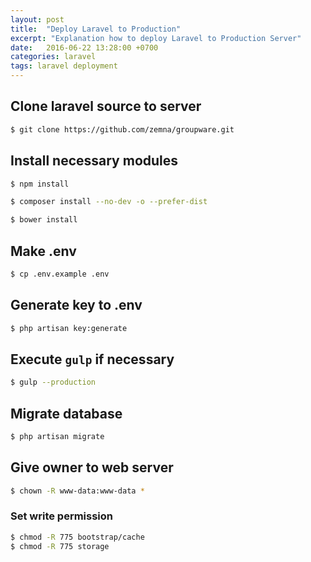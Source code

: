 ```yaml
---
layout: post
title:  "Deploy Laravel to Production"
excerpt: "Explanation how to deploy Laravel to Production Server"
date:   2016-06-22 13:28:00 +0700
categories: laravel
tags: laravel deployment
---
```


## Clone laravel source to server

```bash
$ git clone https://github.com/zemna/groupware.git
```

## Install necessary modules

```bash
$ npm install

$ composer install --no-dev -o --prefer-dist

$ bower install
```

## Make .env

```bash
$ cp .env.example .env
```

## Generate key to .env

```bash
$ php artisan key:generate
```

## Execute `gulp` if necessary

```bash
$ gulp --production
```

## Migrate database

```bash
$ php artisan migrate
```

## Give owner to web server

```bash
$ chown -R www-data:www-data *
```

### Set write permission

```bash
$ chmod -R 775 bootstrap/cache
$ chmod -R 775 storage
```